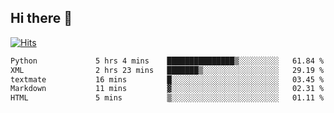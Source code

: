 ## Hi there 👋

<!--
**alihaqberdi/alihaqberdi** is a ✨ _special_ ✨ repository because its `README.md` (this file) appears on your GitHub profile.

Here are some ideas to get you started:

- 🔭 I’m currently working on ...
- 🌱 I’m currently learning ...
- 👯 I’m looking to collaborate on ...
- 🤔 I’m looking for help with ...
- 💬 Ask me about ...
- 📫 How to reach me: ...
- 😄 Pronouns: ...
- ⚡ Fun fact: ...
-->

[![Hits](https://hits.sh/github.com/alihaqberdi.svg)](https://hits.sh/github.com/alihaqberdi/)

<!--START_SECTION:waka-->

```txt
Python             5 hrs 4 mins    ███████████████▒░░░░░░░░░   61.84 %
XML                2 hrs 23 mins   ███████▒░░░░░░░░░░░░░░░░░   29.19 %
textmate           16 mins         █░░░░░░░░░░░░░░░░░░░░░░░░   03.45 %
Markdown           11 mins         ▓░░░░░░░░░░░░░░░░░░░░░░░░   02.31 %
HTML               5 mins          ▒░░░░░░░░░░░░░░░░░░░░░░░░   01.11 %
```

<!--END_SECTION:waka-->

